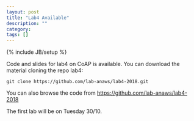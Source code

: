 ```yaml
---
layout: post
title: "Lab4 Available"
description: ""
category: 
tags: []
---
```

{% include JB/setup %}

Code and slides for lab4 on CoAP is available. 
You can download the material cloning the repo lab4:
```
git clone https://github.com/lab-anaws/lab4-2018.git
```

You can also browse the code from  <https://github.com/lab-anaws/lab4-2018>

The first lab will be on Tuesday 30/10.

